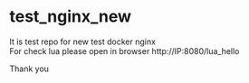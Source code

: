 # test_nginx_new

It is test repo for new test docker nginx</br>
For check lua please open in browser http://IP:8080/lua_hello

Thank you
